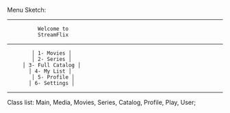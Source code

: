 Menu Sketch:

---------------------------------------
              Welcome to
              StreamFlix
---------------------------------------
            │ 1- Movies │
            │ 2- Series │
         │ 3- Full Catalog │
           │ 4- My List │
            │ 5- Profile │
           │ 6- Settings │
----------------------------------------

Class list:
Main,
Media,
Movies,
Series,
Catalog,
Profile,
Play,
User;
